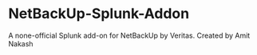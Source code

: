 # NetBackUp-Splunk-Addon
A none-official Splunk add-on for NetBackUp by Veritas. Created by Amit Nakash
